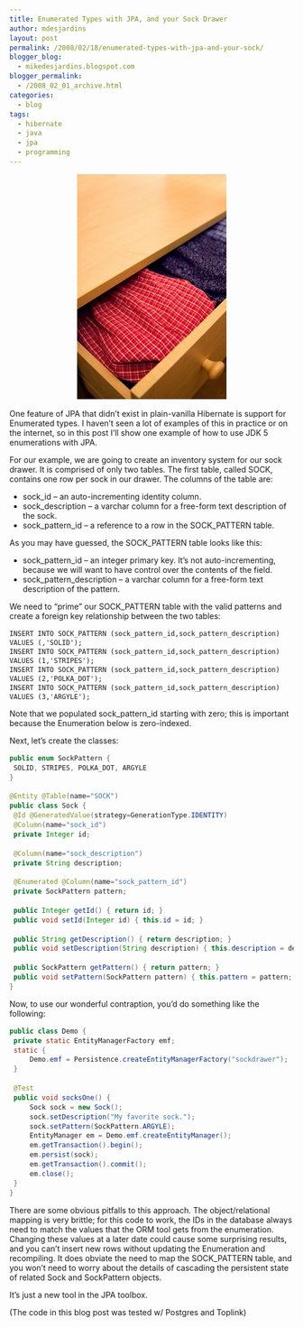 ```yaml
---
title: Enumerated Types with JPA, and your Sock Drawer
author: mdesjardins
layout: post
permalink: /2008/02/18/enumerated-types-with-jpa-and-your-sock/
blogger_blog:
  - mikedesjardins.blogspot.com
blogger_permalink:
  - /2008_02_01_archive.html
categories:
  - blog
tags:
  - hibernate
  - java
  - jpa
  - programming
---
```

<center>
<img src="/assets/images/sockdrawer-773596.jpg" alt="" border="0" />
</center>

One feature of JPA that didn&#8217;t exist in plain-vanilla Hibernate is support for Enumerated types. I haven&#8217;t seen a lot of examples of this in practice or on the internet, so in this post I&#8217;ll show one example of how to use JDK 5 enumerations with JPA.

For our example, we are going to create an inventory system for our sock drawer. It is comprised of only two tables. The first table, called SOCK, contains one row per sock in our drawer. The columns of the table are:

*   sock_id &#8211; an auto-incrementing identity column.
*   sock_description &#8211; a varchar column for a free-form text description of the sock.
*   sock\_pattern\_id &#8211; a reference to a row in the SOCK_PATTERN table.

As you may have guessed, the SOCK_PATTERN table looks like this: 
*   sock\_pattern\_id &#8211; an integer primary key. It&#8217;s not auto-incrementing, because we will want to have control over the contents of the field.
*   sock\_pattern\_description &#8211; a varchar column for a free-form text description of the pattern.

We need to &#8220;prime&#8221; our SOCK_PATTERN table with the valid patterns and create a foreign key relationship between the two tables:

    INSERT INTO SOCK_PATTERN (sock_pattern_id,sock_pattern_description) VALUES (,'SOLID');
    INSERT INTO SOCK_PATTERN (sock_pattern_id,sock_pattern_description) VALUES (1,'STRIPES');
    INSERT INTO SOCK_PATTERN (sock_pattern_id,sock_pattern_description) VALUES (2,'POLKA_DOT');
    INSERT INTO SOCK_PATTERN (sock_pattern_id,sock_pattern_description) VALUES (3,'ARGYLE');

Note that we populated sock\_pattern\_id starting with zero; this is important because the Enumeration below is zero-indexed.

Next, let&#8217;s create the classes:

``` java
public enum SockPattern {
 SOLID, STRIPES, POLKA_DOT, ARGYLE
}
 
@Entity @Table(name="SOCK")
public class Sock {
 @Id @GeneratedValue(strategy=GenerationType.IDENTITY)
 @Column(name="sock_id")
 private Integer id;
 
 @Column(name="sock_description")
 private String description;
 
 @Enumerated @Column(name="sock_pattern_id")
 private SockPattern pattern;
 
 public Integer getId() { return id; }
 public void setId(Integer id) { this.id = id; }
 
 public String getDescription() { return description; }
 public void setDescription(String description) { this.description = description; }
 
 public SockPattern getPattern() { return pattern; }
 public void setPattern(SockPattern pattern) { this.pattern = pattern; }
}
```

Now, to use our wonderful contraption, you&#8217;d do something like the following:

``` java
public class Demo {
 private static EntityManagerFactory emf;
 static {
     Demo.emf = Persistence.createEntityManagerFactory("sockdrawer");
 }
 
 @Test
 public void socksOne() {
     Sock sock = new Sock();
     sock.setDescription("My favorite sock.");
     sock.setPattern(SockPattern.ARGYLE);
     EntityManager em = Demo.emf.createEntityManager();
     em.getTransaction().begin();
     em.persist(sock);
     em.getTransaction().commit();
     em.close();
 }
}
```

There are some obvious pitfalls to this approach. The object/relational mapping is very brittle; for this code to work, the IDs in the database always need to match the values that the ORM tool gets from the enumeration. Changing these values at a later date could cause some surprising results, and you can&#8217;t insert new rows without updating the Enumeration and recompiling. It does obviate the need to map the SOCK_PATTERN table, and you won&#8217;t need to worry about the details of cascading the persistent state of related Sock and SockPattern objects.

It&#8217;s just a new tool in the JPA toolbox.

(The code in this blog post was tested w/ Postgres and Toplink)